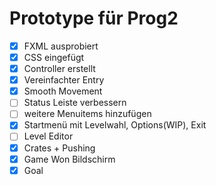 # Prototype für Prog2
- [x] FXML ausprobiert
- [x] CSS eingefügt
- [x] Controller erstellt
- [x] Vereinfachter Entry
- [x] Smooth Movement
- [ ] Status Leiste verbessern
- [ ] weitere Menuitems hinzufügen
- [x] Startmenü mit Levelwahl, Options(WIP), Exit
- [ ] Level Editor
- [x] Crates + Pushing
- [x] Game Won Bildschirm
- [x] Goal

